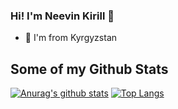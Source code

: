 ### Hi! I'm Neevin Kirill 👋

- 🌱 I'm from Kyrgyzstan


<!--
**neevink/neevink** is a ✨ _special_ ✨ repository because its `README.md` (this file) appears on your GitHub profile.

Here are some ideas to get you started:

- 🔭 I’m currently working on ...
- 🌱 I’m currently learning ...
- 👯 I’m looking to collaborate on ...
- 🤔 I’m looking for help with ...
- 💬 Ask me about ...
- 📫 How to reach me: ...
- 😄 Pronouns: ...
- ⚡ Fun fact: ...
-->
## Some of my Github Stats
[![Anurag's github stats](https://github-readme-stats.vercel.app/api?username=neevink)](https://github.com/neevink/github-readme-stats)
[![Top Langs](https://github-readme-stats-axpwmfcg3.vercel.app/api/top-langs/?username=neevink&layout=compact)](https://github.com/neevink/github-readme-stats)
